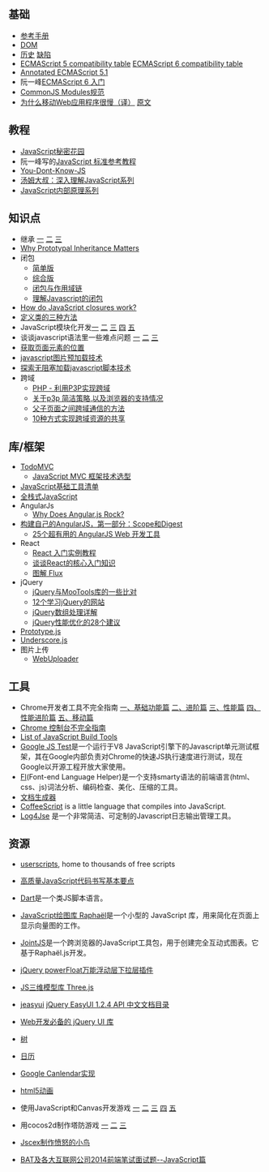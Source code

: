 ## 基础
* [参考手册](http://www.w3school.com.cn/js/js_reference.asp)
* [DOM](http://www.w3.org/DOM/DOMTR)
* [历史](http://www.ruanyifeng.com/blog/2011/06/birth_of_javascript.html) [ 缺陷](http://www.ruanyifeng.com/blog/2011/06/10_design_defects_in_javascript.html)
* [ECMAScript 5 compatibility table](http://kangax.github.io/es5-compat-table/) [ECMAScript 6 compatibility table](http://kangax.github.io/es5-compat-table/es6/)
* [Annotated ECMAScript 5.1](http://es5.github.io/)
* 阮一峰[ECMAScript 6 入门](http://es6.ruanyifeng.com)
* [CommonJS Modules规范](http://www.commonjs.org/specs/modules/1.0/)
* [为什么移动Web应用程序很慢（译）](http://www.cnblogs.com/codemood/p/3213459.html) [原文](http://sealedabstract.com/rants/why-mobile-web-apps-are-slow/)

## 教程
* [JavaScript秘密花园](http://bonsaiden.github.io/JavaScript-Garden/zh/)
* 阮一峰写的[JavaScript 标准参考教程](http://javascript.ruanyifeng.com/)
* [You-Dont-Know-JS](https://github.com/getify/You-Dont-Know-JS)
* [汤姆大叔：深入理解JavaScript系列](http://www.cnblogs.com/TomXu/archive/2011/12/15/2288411.html)
* [JavaScript内部原理系列](https://github.com/trans4fun/posts)

## 知识点
* 继承 [一](http://www.ruanyifeng.com/blog/2011/06/designing_ideas_of_inheritance_mechanism_in_javascript.html) [ 二](http://www.ruanyifeng.com/blog/2010/05/object-oriented_javascript_inheritance.html) [ 三](http://www.ruanyifeng.com/blog/2010/05/object-oriented_javascript_inheritance_continued.html)
* [Why Prototypal Inheritance Matters](http://aaditmshah.github.io/why-prototypal-inheritance-matters/)
* 闭包
    * [简单版](http://www.ruanyifeng.com/blog/2009/08/learning_javascript_closures.html)
    * [综合版](http://www.gracecode.com/archives/2385/)
    * [闭包与作用域链](http://www.cnblogs.com/wickzly/archive/2011/09/04/2166857.html)
    * [理解Javascript的闭包](http://coolshell.cn/articles/6731.html)
* [How do JavaScript closures work?](http://stackoverflow.com/questions/111102/how-do-javascript-closures-work)
* [定义类的三种方法](http://www.ruanyifeng.com/blog/2012/07/three_ways_to_define_a_javascript_class.html)
* JavaScript模块化开发[一](http://www.feeldesignstudio.com/2013/09/javascript-module-pattern-basics) [二](http://www.feeldesignstudio.com/2013/09/javascript-module-pattern-commonjs) [三](http://www.feeldesignstudio.com/2013/09/javascript-module-pattern-amd) [四](http://www.feeldesignstudio.com/2013/09/javascript-module-pattern-requirejs) [五](http://www.feeldesignstudio.com/2013/10/javascript-module-pattern-further-reading)
* 谈谈javascript语法里一些难点问题 [一](http://blog.jobbole.com/81010/) [二](http://blog.jobbole.com/81011/) [三](http://blog.jobbole.com/81018/)
* [获取页面元素的位置](http://www.ruanyifeng.com/blog/2009/09/find_element_s_position_using_javascript.html)
* [javascript图片预加载技术](http://www.planeart.cn/?p=1121)
* [探索无阻塞加载javascript脚本技术](http://www.cnblogs.com/sharpxiajun/p/4072396.html)
* 跨域
   * [PHP - 利用P3P实现跨域](http://blog.163.com/niuzai369@126/blog/static/3743091520122733733736/)
   * [关于p3p 简洁策略,以及浏览器的支持情况](http://www.cnblogs.com/_franky/archive/2011/03/16/1985954.html)
   * [父子页面之间跨域通信的方法](http://blog.jobbole.com/75036/)
   * [10种方式实现跨域资源的共享](http://www.ued163.com/1800/10%E7%A7%8D%E6%96%B9%E5%BC%8F%E5%AE%9E%E7%8E%B0%E8%B7%A8%E5%9F%9F%E8%B5%84%E6%BA%90%E7%9A%84%E5%85%B1%E4%BA%AB/)

## 库/框架
* [TodoMVC](https://github.com/tastejs/todomvc)
    * [JavaScript MVC 框架技术选型](http://segmentfault.com/a/1190000000379723)
* [JavaScript基础工具清单](http://blog.jobbole.com/64771/)
* [全栈式JavaScript](http://blog.jobbole.com/52745/)
* AngularJs
    * [Why Does Angular.js Rock?](http://angular-tips.com/blog/2013/08/why-does-angular-dot-js-rock/)
* [构建自己的AngularJS，第一部分：Scope和Digest](http://www.ituring.com.cn/article/39865#)
    * [25个超有用的 AngularJS Web 开发工具](http://www.codeceo.com/article/25-angularjs-web-tools.html) 
* React
    * [React 入门实例教程](http://www.ruanyifeng.com/blog/2015/03/react.html)
    * [谈谈React的核心入门知识](http://wwsun.me/posts/react-getting-started.html)
    * [图解 Flux](http://zhuanlan.zhihu.com/FrontendMagazine/20263396)
* jQuery
    * [jQuery与MooTools库的一些比对](http://www.zhangxinxu.com/wordpress/2011/09/jquery%E4%B8%8Emootools%E5%BA%93%E7%9A%84%E4%B8%80%E4%BA%9B%E6%AF%94%E5%AF%B9/)
    * [12个学习jQuery的网站](http://www.cnblogs.com/lhb25/archive/2011/04/28/2025752.html)
    * [jQuery数组处理详解](http://mrthink.net/jquery-array-eachgrepinarray/)
    * [jQuery性能优化的28个建议](http://blog.csdn.net/youacai/article/details/7308369)
* [Prototype.js](http://www.prototypejs.org/)
* [Underscore.js](http://underscorejs.org/)
* 图片上传
    * [WebUploader](http://fex-team.github.io/webuploader/demo.html)

## 工具
* Chrome开发者工具不完全指南 [一、基础功能篇](http://www.cnblogs.com/constantince/p/4565261.html) [二、进阶篇](http://www.cnblogs.com/constantince/p/4579121.html) [三、性能篇](http://www.cnblogs.com/constantince/p/4585983.html) [四、性能进阶篇](http://www.cnblogs.com/constantince/p/4607497.html) [五、移动篇](http://www.cnblogs.com/constantince/p/4624241.html)
* [Chrome 控制台不完全指南](http://www.cnblogs.com/Wayou/p/chrome-console-tips-and-tricks.html)
* [List of JavaScript Build Tools](https://gist.github.com/callumacrae/9231589)
* [Google JS Test](http://www.oschina.net/p/google-js-test)是一个运行于V8 JavaScript引擎下的Javascript单元测试框架，其在Google内部负责对Chrome的快速JS执行速度进行测试，现在Google以开源工程开放大家使用。
* [Fl](https://github.com/welefen/fl)(Font-end Language Helper)是一个支持smarty语法的前端语言(html、css、js)词法分析、编码检查、美化、压缩的工具。
* [文档生成器](https://code.google.com/p/jsdoc-toolkit/)
* [CoffeeScript](http://jashkenas.github.com/coffee-script/) is a little language that compiles into JavaScript. 
* [Log4Jse](https://github.com/ijse/Log4Jse) 是一个非常简洁、可定制的Javascript日志输出管理工具。

## 资源
* [userscripts](http://userscripts.org/), home to thousands of free scripts 
* [高质量JavaScript代码书写基本要点](http://www.zhangxinxu.com/wordpress/?p=1173)
* [Dart](http://googlecode.blogspot.com/2011/10/dart-language-for-structured-web.html)是一个类JS脚本语言。
* [JavaScript绘图库 Raphaël](http://www.oschina.net/p/raphael)是一个小型的 JavaScript 库，用来简化在页面上显示向量图的工作。
* [JointJS](http://www.oschina.net/p/jointjs)是一个跨浏览器的JavaScript工具包，用于创建完全互动式图表。它基于Raphaël.js开发。
* [jQuery powerFloat万能浮动层下拉层插件](http://www.zhangxinxu.com/wordpress/?p=1328)
* [JS三维模型库 Three.js](http://www.oschina.net/p/threejs)
* [jeasyui](http://jeasyui.com) [jQuery EasyUI 1.2.4 API 中文文档目录](http://www.cnblogs.com/Philoo/archive/2011/11/17/jeasyui_api_index.html)
* [Web开发必备的 jQuery UI 库](http://www.cnblogs.com/lhb25/archive/2012/05/21/the-missing-ui-library-jquery-tools.html)
* [树](http://www.web-delicious.com/jquery-plugins-demo/wdTree/huge-data-tree-sample.htm) 
* [日历](http://www.web-delicious.com/jquery-plugins-demo/wdDatePicker/sample.htm) 
* [Google Canlendar实现](http://www.web-delicious.com/jquery-plugins-demo/wdCalendar/sample.php)
* [html5动画](http://www.createjs.com/#!/TweenJS)

* 使用JavaScript和Canvas开发游戏 [一](http://www.cn-cuckoo.com/2011/08/10/game-development-with-javascript-and-the-canvas-element-2554.html) [二](http://www.cn-cuckoo.com/2011/08/11/game-development-with-javascript-and-the-canvas-element-2-2585.html) [三](http://www.cn-cuckoo.com/2011/08/14/game-development-with-javascript-and-the-canvas-element-3-2604.html) [四](http://www.cn-cuckoo.com/2011/08/15/game-development-with-javascript-and-the-canvas-element-4-2639.html) [五](http://www.cn-cuckoo.com/2011/08/17/game-development-with-javascript-and-the-canvas-element-5-2645.html)
* 用cocos2d制作塔防游戏  [一](http://www.cnblogs.com/andyque/archive/2011/07/10/2102401.html) [二](http://www.cnblogs.com/andyque/archive/2011/07/10/2102407.html) [三](http://www.cnblogs.com/andyque/archive/2011/07/10/2102409.html)
* [Jscex制作愤怒的小鸟](http://www.cnblogs.com/iamzhanglei/archive/2011/08/24/2151473.html)
* [BAT及各大互联网公司2014前端笔试面试题--JavaScript篇](http://www.cnblogs.com/coco1s/p/4029708.html)
